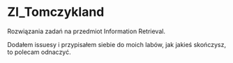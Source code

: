 # ZI_Tomczykland
Rozwiązania zadań na przedmiot Information Retrieval.

Dodałem issuesy i przypisałem siebie do moich labów, jak jakieś skończysz, to polecam odnaczyć.
